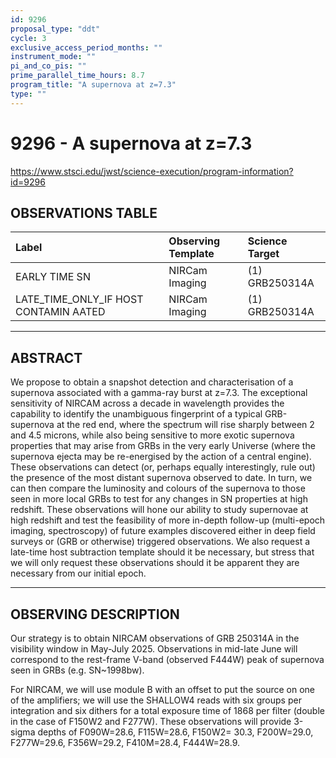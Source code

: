 ```yaml
---
id: 9296
proposal_type: "ddt"
cycle: 3
exclusive_access_period_months: ""
instrument_mode: ""
pi_and_co_pis: ""
prime_parallel_time_hours: 8.7
program_title: "A supernova at z=7.3"
type: ""
---
```

# 9296 - A supernova at z=7.3
https://www.stsci.edu/jwst/science-execution/program-information?id=9296
## OBSERVATIONS TABLE
| Label                                   | Observing Template | Science Target   |
| :-------------------------------------- | :----------------- | :--------------- |
| EARLY TIME SN                           | NIRCam Imaging     | (1) GRB250314A   |
| LATE_TIME_ONLY_IF HOST CONTAMIN AATED | NIRCam Imaging     | (1) GRB250314A   |

---

## ABSTRACT

We propose to obtain a snapshot detection and characterisation of a supernova associated with a gamma-ray burst at z=7.3. The exceptional sensitivity of NIRCAM across a decade in wavelength provides the capability to identify the unambiguous fingerprint of a typical GRB-supernova at the red end, where the spectrum will rise sharply between 2 and 4.5 microns, while also being sensitive to more exotic supernova properties that may arise from GRBs in the very early Universe (where the supernova ejecta may be re-energised by the action of a central engine). These observations can detect (or, perhaps equally interestingly, rule out) the presence of the most distant supernova observed to date. In turn, we can then compare the luminosity and colours of the supernova to those seen in more local GRBs to test for any changes in SN properties at high redshift. These observations will hone our ability to study supernovae at high redshift and test the feasibility of more in-depth follow-up (multi-epoch imaging, spectroscopy) of future examples discovered either in deep field surveys or (GRB or otherwise) triggered observations. We also request a late-time host subtraction template should it be necessary, but stress that we will only request these observations should it be apparent they are necessary from our initial epoch.

---

## OBSERVING DESCRIPTION

Our strategy is to obtain NIRCAM observations of GRB 250314A in the visibility window in May-July 2025. Observations in mid-late June will correspond to the rest-frame V-band (observed F444W) peak of supernova seen in GRBs (e.g. SN~1998bw).

For NIRCAM, we will use module B with an offset to put the source on one of the amplifiers; we will use the SHALLOW4 reads with six groups per integration and six dithers for a total exposure time of 1868 per filter (double in the case of F150W2 and F277W). These observations will provide 3-sigma depths of F090W=28.6, F115W=28.6, F150W2= 30.3, F200W=29.0, F277W=29.6, F356W=29.2, F410M=28.4, F444W=28.9.
